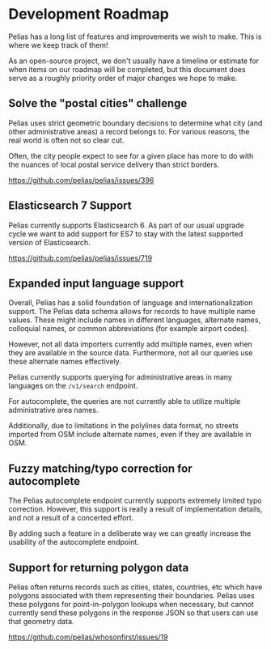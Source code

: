 # Development Roadmap

Pelias has a long list of features and improvements we wish to make. This is
where we keep track of them!

As an open-source project, we don't usually have a timeline or estimate for
when items on our roadmap will be completed, but this document does serve as a
roughly priority order of major changes we hope to make.

## Solve the "postal cities" challenge

Pelias uses strict geometric boundary decisions to determine what city (and
other administrative areas) a record belongs to. For various reasons, the real
world is often not so clear cut.

Often, the city people expect to see for a given place has more to do with the
nuances of local postal service delivery than strict borders.

https://github.com/pelias/pelias/issues/396

## Elasticsearch 7 Support

Pelias currently supports Elasticsearch 6. As part of our usual upgrade cycle
we want to add support for ES7 to stay with the latest supported version of
Elasticsearch.

https://github.com/pelias/pelias/issues/719

## Expanded input language support

Overall, Pelias has a solid foundation of language and internationalization
support. The Pelias data schema allows for records to have multiple name
values. These might include names in different languages, alternate names,
colloquial names, or common abbreviations (for example airport codes).

However, not all data importers currently add multiple names, even when they
are available in the source data. Furthermore, not all our queries use these
alternate names effectively.

Pelias currently supports querying for administrative areas in many languages on
the `/v1/search` endpoint.

For autocomplete, the queries are not currently able to utilize multiple
administrative area names.

Additionally, due to limitations in the polylines data format, no streets
imported from OSM include alternate names, even if they are available in OSM.

## Fuzzy matching/typo correction for autocomplete

The Pelias autocomplete endpoint currently supports extremely limited typo
correction. However, this support is really a result of implementation details,
and not a result of a concerted effort.

By adding such a feature in a deliberate way we can greatly increase the
usability of the autocomplete endpoint.

## Support for returning polygon data

Pelias often returns records such as cities, states, countries, etc which have
polygons associated with them representing their boundaries. Pelias uses these
polygons for point-in-polygon lookups when necessary, but cannot currently send
these polygons in the response JSON so that users can use that geometry data.

https://github.com/pelias/whosonfirst/issues/19
